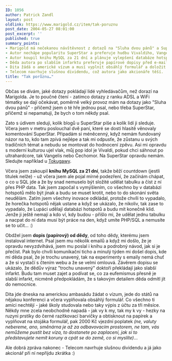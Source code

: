 ```yaml
---
ID: 1056
author: Patrick Zandl
layout: post
oldlink: https://www.marigold.cz/item/tak-poruznu
post_date: 2004-05-27 08:01:00
post_excerpt: ''
published: true
summary_points:
- Marigold má nečekanou návštěvnost z dotazů na "Sluha dvou pánů" a SuperStar.
- Autor nechápe popularitu SuperStar a preferuje hudbu Vivaldiho, Vangelise a Čechomoru.
- Autor koupil knihu MySQL za 21 dní a plánuje vylepšení databáze hotspotů.
- Děda autora po slabším infarktu preferuje papírové dopisy před e-maily.
- Dita žádá o americké vízum a musí vyplnit obsáhlý formulář a doložit výpis z účtu.
- Telecom navrhuje slušnou dividendu, což autora jako akcionáře těší.
title: "Tak porůznu…"
---
```


<p>
Občas se dívám, jaké dotazy pokládají lidé vyhledávačům, než dorazí na Marigolda. Je to poučné čtení - zatímco dotazy z ranku ADSL a WiFi tématky se dají očekávat, poměrně velký provoz mám na dotazy jako "Sluha dvou pánů" - přičemž jsem o té hře jednou psal, nebo třeba SuperStar, přičemž si nepamatuji, že bych o tom někdy psal. </p>

<p>
Zato s údivem sleduji, kolik blogů u SuperStar píše a kolik lidí ji sleduje. Včera jsem v metru poslouchal dvě paní, které se dosti hlasitě věnovaly komentování SuperStar. Připadám si méněcenný, když nemám fundovaný názor na to, kdo tam zpívá nejlépe a tak mi odpusťe, že zůstanu u svých tradičních témat a nebudu se montovat do hodnocení zpěvu. Asi mi opravdu s moderní kulturou ujel vlak, můj pop idol je Vivaldi, pokud chci sáhnout po ultrahardcore, tak Vangelis nebo Čechomor. Na SuperStar opravdu nemám. Sledujte například u <a href="http://blog.zbroj.info/">Tokugawy</a>.</p>

<p>
Včera jsem zakoupil <STRONG>knihu MySQL za 21 dní</STRONG>, takže běží countdown (jestli titulek nelže) - už včera jsem ale pojal mírné podezření, že začínám chápat, o co u SQL jde a že by snad nemuselo být složité udělat tabulku a číst z ní přes PHP data. Tak jsem započal s vymýšlením, co všechno by v databázi hotspotů mělo být jinak a budu se muset krotit, nebo to do skonání světa neudělám. Zatím jsem všechny inovace odkládal, protože chvíli to vypadalo, že horečka hotspotů nějak ustane a když se ukázalo, že nikoliv, tak zase to vypadalo, že Lupáci udělají databázi hotspotů a budu mít konečně klid. Jenže ji ještě nemají a kdo ví, kdy budou - přišlo mi, že udělat jednu tabulku a nacpat do ní data musí být práce na den, když umíte PHP/SQL a nemusíte se to učit... :)</p>

<p>
Obdžel jsem <STRONG>dopis (papírový) od dědy</STRONG>, od toho dědy, kterému jsem instaloval internet. Psal jsem mu několik emailů a když mi došlo, že je opravdu nevyzdvihává, jsem mu poslal i knihu a podrobný návod, jak si je přečíst. Pak bylo chvíli komunikační ticho a minulý týden mi došel dopis, kde mi děda psal, že je trochu unavený, tak na experimenty s emaily nemá chuť a že si vystačí s čtením webu a že se velmi omlouvá. Závěrem dopisu se ukázalo, že dědův výraz "trochu unavený" doktoři překládají jako slabší infarkt. Budu tam muset zajet a podívat se, co za eufemismus přesně je slabší infarkt, nicméně předpokládám, že s takovým detailem děda odmítl jít do nemocnice.</p>

<p>
Dita jde dneska na americkou ambasádu žádat o vízum, jede do států na nějakou konferenci a včera vyplňovala obsáhlý formulář. Co všechno ti amíci nechtějí - jaké školy studovala nebo taky výpis z účtu za tři měsíce. Někdy mne zcela neobchodně napadá - jak vy k my, tak my k vy - hezky na ruzyni prstíky do černé razítkovací barvičky a obtisknout na papírek a vyplňovat na stojáka formulář, pak 2000 Kč&#160;vjezdní poplatek <EM>(ne, valuty nebereme, ano, směnárna je až za odbavovacím prostorem, ne tam, vás nemůžeme pustit bez víza, to dostanete po zaplacení, jak si to představujete nemít koruny a cpát se do země, co si myslíte)</EM>...</p>

<p>
Ale dobrá zpráva nakonec - Telecom navrhuje slušnou dividendu a já jako akcionář při ní nepřijdu zkrátka :)</p>
